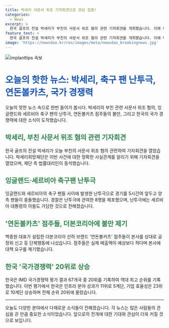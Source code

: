```yaml
---
title: 박세리 사문서 위조 기자회견으로 관심 집중!
categories:
  - News
excerpt: >
  한국 골프의 전설 박세리가 부친의 사문서 위조 혐의 관련 기자회견을 개최했습니다. 이에 대한 정확한 사실관계를 알리기 위해 박세리 희망재단은 오늘 오후 3시에 기자회견을 열고, 이 사건에 대한 입장을 밝힐 예정입니다. 또한, 잉글랜드와 세르비아 축구 팬 간의 난투극 사건과 연돈볼카츠 점주들의 불만 제기, 그리고 한국의 국가경쟁력 상승에 대한 소식이 전해졌습니다. 각각의 사건들이 눈길을 끄는 주요 이슈로 떠오르고 있습니다.
feature_text: >
  한국 골프의 전설 박세리가 부친의 사문서 위조 혐의 관련 기자회견을 개최했습니다. 이에 대한 정확한 사실관계를 알리기 위해 박세리 희망재단은 오늘 오후 3시에 기자회견을 열고, 이 사건에 대한 입장을 밝힐 예정입니다. 또한, 잉글랜드와 세르비아 축구 팬 간의 난투극 사건과 연돈볼카츠 점주들의 불만 제기, 그리고 한국의 국가경쟁력 상승에 대한 소식이 전해졌습니다. 각각의 사건들이 눈길을 끄는 주요 이슈로 떠오르고 있습니다.
image: 'https://newsdao.kr/res/images/meta/newsdao_breakingnews.jpg'
---
```


<p><img src="https://newsdao.kr/res/images/meta/newsdao_breakingnews.jpg" alt="implanttips 속보" /></p>

<h1><span style="color: #1155cc;">오늘의 핫한 뉴스: 박세리, 축구 팬 난투극, 연돈볼카츠, 국가 경쟁력</span></h1>

<p data-ke-size="size16">오늘의 핫한 뉴스 속으로 한번 들어가 봅시다. 박세리의 부친 관련 사문서 위조 혐의, 잉글랜드와 세르비아 축구 팬의 난투극, 연돈볼카츠 점주들의 불만, 그리고 한국의 국가 경쟁력에 대한 소식이 도착했습니다.</p>

<h2><span style="color: #2c8747;">박세리, 부친 사문서 위조 혐의 관련 기자회견</span></h2>

<p data-ke-size="size16">한국 골프의 전설 박세리가 오늘 부친의 사문서 위조 혐의 관련하여 기자회견을 열었습니다. 박세리희망재단은 이번 사건에 대한 정확한 사실관계를 알리기 위해 기자회견을 열었으며, 재단 측 법률대리인이 동석했습니다.</p>

<h2><span style="color: #2c8747;">잉글랜드·세르비아 축구팬 난투극</span></h2>

<p data-ke-size="size16">잉글랜드와 세르비아의 축구 팬들 사이에 발생한 난투극으로 경기를 5시간여 앞두고 양측 팬들이 충돌했습니다. 경찰은 난투극에 관여한 8명을 체포했으며, 난투극에는 세르비아 대통령의 아들도 가담한 것으로 전해졌습니다.</p>

<h2><span style="color: #2c8747;">'연돈볼카츠' 점주들, 더본코리아에 불만 제기</span></h2>

<p data-ke-size="size16">백종원 대표가 설립한 더본코리아 산하 브랜드 '연돈볼카츠' 점주들이 본사를 상대로 공정위 신고 등 단체행동에 나섰습니다. 점주들은 실제 매출액이 예상보다 적다며 본사에 대책 요구를 제기했습니다.</p>

<h2><span style="color: #2c8747;">한국 '국가경쟁력' 20위로 상승</span></h2>

<p data-ke-size="size16">한국은 IMD 국가경쟁력 평가 결과 67개국 중 20위를 기록하여 역대 최고 순위를 기록했습니다. 이번 평가에서 한국은 인프라 분야 성과가 11위로 5계단, 기업 효율성은 23위로 10계단 상승하며 전체 순위 20위에 올랐습니다.</p>

<hr>

<p data-ke-size="size16">오늘도 다양한 분야에서 다채로운 소식들이 전해졌습니다. 각 뉴스는 많은 사람들의 관심을 끈 만큼 중요한 소식이었습니다. 앞으로의 전개에 대한 기대와 관심이 더욱 커질 것으로 보입니다.</p>

